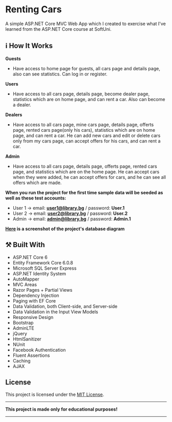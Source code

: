 # Renting Cars
A simple ASP.NET Core MVC Web App which I created to exercise what I've learned from the ASP.NET Core course at SoftUni.

## :information_source: How It Works

**Guests**
- Have access to home page for guests, all cars page and details page, also can see statistics. Can log in or register.

**Users**
- Have access to all cars page, details page, become dealer page, statistics which are on home page, and can rent a car. Also can become a dealer.

**Dealers**
- Have access to all cars page, mine cars page, details page, offerts page, rented cars page(only his cars), statistics which are on home page, and can rent a car. He can add new cars and edit or delete cars only from my cars page, can accept offers for his cars, and can rent a car.

**Admin**
- Have access to all cars page, details page, offerts page, rented cars page, and statistics which are on the home page. He can accept cars when they were added, he can accept offers for cars, and he can see all offers which are made.

**When you run the project for the first time sample data will be seeded as well as these test accounts:**

- User 1 -> email: **user1@library.bg** / password: **User.1**
- User 2 -> email: **user2@library.bg** / password: **User.2**
- Admin -> email: **admin@library.bg** / password: **Admin.1**

**[Here](https://imgur.com/a/7eTIQQG) is a screenshot of the project's database diagram**

## :hammer_and_pick: Built With
- ASP.NET Core 6
- Entity Framework Core 6.0.8
- Microsoft SQL Server Express
- ASP.NET Identity System
- AutoMapper
- MVC Areas
- Razor Pages + Partial Views
- Dependency Injection
- Paging with EF Core
- Data Validation, both Client-side, and Server-side
- Data Validation in the Input View Models
- Responsive Design
- Bootstrap
- AdminLTE
- jQuery
- HtmlSanitizer 
- NUnit
- Facebook Authentication 
- Fluent Assertions
- Caching
- AJAX
 
 ## License

This project is licensed under the [MIT License](LICENSE).

___
**This project is made only for educational purposes!**
___